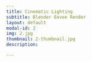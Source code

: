 ```yaml
---
title: Cinematic Lighting
subtitle: Blender Eevee Render
layout: default
modal-id: 2
img: 2.jpg
thumbnail: 2-thumbnail.jpg
description: 

---
```

